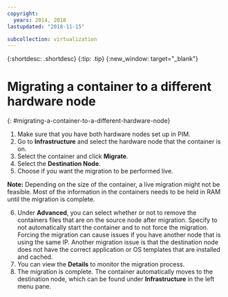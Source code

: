 ```yaml
---
copyright:
  years: 2014, 2018
lastupdated: "2018-11-15"

subcollection: virtualization
---
```

{:shortdesc: .shortdesc}
{:tip: .tip}
{:new_window: target="_blank"}

# Migrating a container to a different hardware node
{: #migrating-a-container-to-a-different-hardware-node}

1. Make sure that you have both hardware nodes set up in PIM.
2. Go to **Infrastructure** and select the hardware node that the container is on.
3. Select the container and click **Migrate**.
4. Select the **Destination Node**.
5. Choose if you want the migration to be performed live.

**Note:** Depending on the size of the container, a live migration might not be feasible. Most of the information in the containers needs to be held in RAM until the migration is complete.

6. Under **Advanced**, you can select whether or not to remove the containers files that are on the source node after migration. Specify to not automatically start the container and to not force the migration. Forcing the migration can cause issues if you have another node that is using the same IP. Another migration issue is that the destination node does not have the correct application or OS templates that are installed and cached.
7. You can view the **Details** to monitor the migration process.
8. The migration is complete. The container automatically moves to the destination node, which can be found under **Infrastructure** in the left menu pane.
